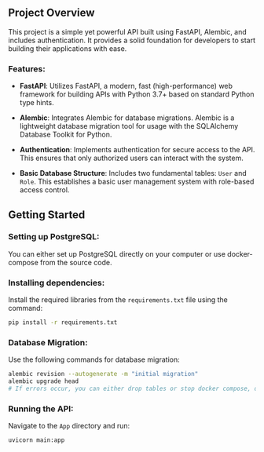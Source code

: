 ## Project Overview

This project is a simple yet powerful API built using FastAPI, Alembic, and includes authentication. It provides a solid foundation for developers to start building their applications with ease.

### Features:

- **FastAPI**: Utilizes FastAPI, a modern, fast (high-performance) web framework for building APIs with Python 3.7+ based on standard Python type hints.

- **Alembic**: Integrates Alembic for database migrations. Alembic is a lightweight database migration tool for usage with the SQLAlchemy Database Toolkit for Python.

- **Authentication**: Implements authentication for secure access to the API. This ensures that only authorized users can interact with the system.

- **Basic Database Structure**: Includes two fundamental tables: `User` and `Role`. This establishes a basic user management system with role-based access control.

## Getting Started

### Setting up PostgreSQL:
You can either set up PostgreSQL directly on your computer or use docker-compose from the source code.

### Installing dependencies:
Install the required libraries from the `requirements.txt` file using the command:
```bash
pip install -r requirements.txt
```

### Database Migration:
Use the following commands for database migration:
```bash
alembic revision --autogenerate -m "initial migration"
alembic upgrade head
# If errors occur, you can either drop tables or stop docker compose, delete files in the `versions` directory, and rerun the above commands
```

### Running the API:
Navigate to the `App` directory and run:
```bash
uvicorn main:app
```
